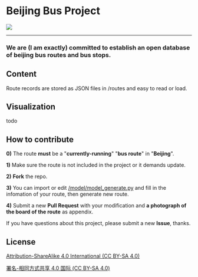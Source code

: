 # Beijing Bus Project

[![](https://i.creativecommons.org/l/by-nc-sa/4.0/88x31.png)](http://creativecommons.org/licenses/by-nc-sa/4.0/)

---

### We are (I am exactly) committed to establish an open database of beijing bus routes and bus stops.

## Content

Route records are stored as JSON files in /routes and easy to read or load.

## Visualization

todo

## How to contribute

**0)** The route **must** be a "**currently-running**" "**bus route**" in "**Beijing**".

**1)** Make sure the route is not included in the project or it demands update.

**2)** **Fork** the repo.

**3)** You can import or edit [/model/model_generate.py](model/model_generate.py) and fill in the infomation of your route, then generate new route.

**4)** Submit a new **Pull Request** with your modification and **a photograph of the board of the route** as appendix.

If you have questions about this project, please submit a new **Issue**, thanks.

## License

[Attribution-ShareAlike 4.0 International (CC BY-SA 4.0)](https://creativecommons.org/licenses/by-sa/4.0/)

[署名-相同方式共享 4.0 国际 (CC BY-SA 4.0)](https://creativecommons.org/licenses/by-sa/4.0/deed.zh)